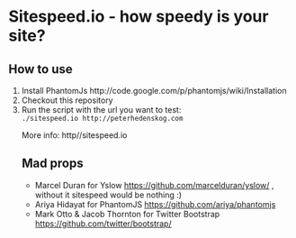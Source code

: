 Sitespeed.io - how speedy is your site?
=============

How to use
-------
<ol>
<li>Install PhantomJs http://code.google.com/p/phantomjs/wiki/Installation</li>
<li>Checkout this repository</li>
<li>Run the script with the url you want to test: 
<code>
./sitespeed.io http://peterhedenskog.com
</code>
</li>

More info: http//sitespeed.io

Mad props
-------
* Marcel Duran for Yslow https://github.com/marcelduran/yslow/ , without it sitespeed would be nothing :)
* Ariya Hidayat for PhantomJS https://github.com/ariya/phantomjs
* Mark Otto & Jacob Thornton for Twitter Bootstrap https://github.com/twitter/bootstrap/